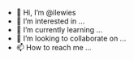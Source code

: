 - 👋 Hi, I’m @ilewies
- 👀 I’m interested in ...
- 🌱 I’m currently learning ...
- 💞️ I’m looking to collaborate on ...
- 📫 How to reach me ...

<!---
ilewies/ilewies is a ✨ special ✨ repository because its `README.md` (this file) appears on your GitHub profile.
You can click the Preview link to take a look at your changes.
--->
